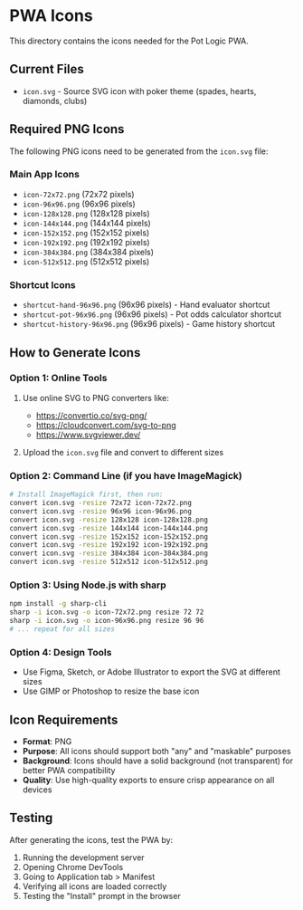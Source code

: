# PWA Icons

This directory contains the icons needed for the Pot Logic PWA.

## Current Files
- `icon.svg` - Source SVG icon with poker theme (spades, hearts, diamonds, clubs)

## Required PNG Icons

The following PNG icons need to be generated from the `icon.svg` file:

### Main App Icons
- `icon-72x72.png` (72x72 pixels)
- `icon-96x96.png` (96x96 pixels)
- `icon-128x128.png` (128x128 pixels)
- `icon-144x144.png` (144x144 pixels)
- `icon-152x152.png` (152x152 pixels)
- `icon-192x192.png` (192x192 pixels)
- `icon-384x384.png` (384x384 pixels)
- `icon-512x512.png` (512x512 pixels)

### Shortcut Icons
- `shortcut-hand-96x96.png` (96x96 pixels) - Hand evaluator shortcut
- `shortcut-pot-96x96.png` (96x96 pixels) - Pot odds calculator shortcut
- `shortcut-history-96x96.png` (96x96 pixels) - Game history shortcut

## How to Generate Icons

### Option 1: Online Tools
1. Use online SVG to PNG converters like:
   - https://convertio.co/svg-png/
   - https://cloudconvert.com/svg-to-png
   - https://www.svgviewer.dev/

2. Upload the `icon.svg` file and convert to different sizes

### Option 2: Command Line (if you have ImageMagick)
```bash
# Install ImageMagick first, then run:
convert icon.svg -resize 72x72 icon-72x72.png
convert icon.svg -resize 96x96 icon-96x96.png
convert icon.svg -resize 128x128 icon-128x128.png
convert icon.svg -resize 144x144 icon-144x144.png
convert icon.svg -resize 152x152 icon-152x152.png
convert icon.svg -resize 192x192 icon-192x192.png
convert icon.svg -resize 384x384 icon-384x384.png
convert icon.svg -resize 512x512 icon-512x512.png
```

### Option 3: Using Node.js with sharp
```bash
npm install -g sharp-cli
sharp -i icon.svg -o icon-72x72.png resize 72 72
sharp -i icon.svg -o icon-96x96.png resize 96 96
# ... repeat for all sizes
```

### Option 4: Design Tools
- Use Figma, Sketch, or Adobe Illustrator to export the SVG at different sizes
- Use GIMP or Photoshop to resize the base icon

## Icon Requirements

- **Format**: PNG
- **Purpose**: All icons should support both "any" and "maskable" purposes
- **Background**: Icons should have a solid background (not transparent) for better PWA compatibility
- **Quality**: Use high-quality exports to ensure crisp appearance on all devices

## Testing

After generating the icons, test the PWA by:
1. Running the development server
2. Opening Chrome DevTools
3. Going to Application tab > Manifest
4. Verifying all icons are loaded correctly
5. Testing the "Install" prompt in the browser 